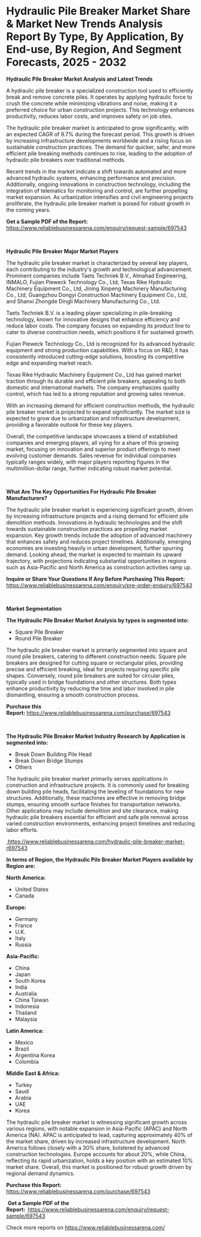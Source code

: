 <p><h1>Hydraulic Pile Breaker Market Share & Market New Trends Analysis Report By Type, By Application, By End-use, By Region, And Segment Forecasts, 2025 - 2032</h1></p><p><strong>Hydraulic Pile Breaker Market Analysis and Latest Trends</strong></p>
<p><p>A hydraulic pile breaker is a specialized construction tool used to efficiently break and remove concrete piles. It operates by applying hydraulic force to crush the concrete while minimizing vibrations and noise, making it a preferred choice for urban construction projects. This technology enhances productivity, reduces labor costs, and improves safety on job sites.</p><p>The hydraulic pile breaker market is anticipated to grow significantly, with an expected CAGR of 9.7% during the forecast period. This growth is driven by increasing infrastructure developments worldwide and a rising focus on sustainable construction practices. The demand for quicker, safer, and more efficient pile breaking methods continues to rise, leading to the adoption of hydraulic pile breakers over traditional methods.</p><p>Recent trends in the market indicate a shift towards automated and more advanced hydraulic systems, enhancing performance and precision. Additionally, ongoing innovations in construction technology, including the integration of telematics for monitoring and control, are further propelling market expansion. As urbanization intensifies and civil engineering projects proliferate, the hydraulic pile breaker market is poised for robust growth in the coming years.</p></p>
<p><strong>Get a Sample PDF of the Report:&nbsp;</strong> <a href="https://www.reliablebusinessarena.com/enquiry/request-sample/697543?utm_campaign=1990&utm_medium=2&utm_source=Github&utm_content=ia&utm_term=17022025&utm_id=hydraulic-pile-breaker">https://www.reliablebusinessarena.com/enquiry/request-sample/697543</a></p>
<p>&nbsp;</p>
<p><strong>Hydraulic Pile Breaker Major Market Players</strong></p>
<p><p>The hydraulic pile breaker market is characterized by several key players, each contributing to the industry's growth and technological advancement. Prominent companies include Taets Techniek B.V., Almahad Engineering, INMALO, Fujian Pieweck Technology Co., Ltd, Texas Rike Hydraulic Machinery Equipment Co., Ltd, Jining Xinpeng Machinery Manufacturing Co., Ltd, Guangzhou Dongyi Construction Machinery Equipment Co., Ltd, and Shanxi Zhongde Dingli Machinery Manufacturing Co., Ltd.</p><p>Taets Techniek B.V. is a leading player specializing in pile-breaking technology, known for innovative designs that enhance efficiency and reduce labor costs. The company focuses on expanding its product line to cater to diverse construction needs, which positions it for sustained growth.</p><p>Fujian Pieweck Technology Co., Ltd is recognized for its advanced hydraulic equipment and strong production capabilities. With a focus on R&D, it has consistently introduced cutting-edge solutions, boosting its competitive edge and expanding market reach.</p><p>Texas Rike Hydraulic Machinery Equipment Co., Ltd has gained market traction through its durable and efficient pile breakers, appealing to both domestic and international markets. The company emphasizes quality control, which has led to a strong reputation and growing sales revenue.</p><p>With an increasing demand for efficient construction methods, the hydraulic pile breaker market is projected to expand significantly. The market size is expected to grow due to urbanization and infrastructure development, providing a favorable outlook for these key players.</p><p>Overall, the competitive landscape showcases a blend of established companies and emerging players, all vying for a share of this growing market, focusing on innovation and superior product offerings to meet evolving customer demands. Sales revenue for individual companies typically ranges widely, with major players reporting figures in the multimillion-dollar range, further indicating robust market potential.</p></p>
<p>&nbsp;</p>
<p><strong>What Are The Key Opportunities For Hydraulic Pile Breaker Manufacturers?</strong></p>
<p><p>The hydraulic pile breaker market is experiencing significant growth, driven by increasing infrastructure projects and a rising demand for efficient pile demolition methods. Innovations in hydraulic technologies and the shift towards sustainable construction practices are propelling market expansion. Key growth trends include the adoption of advanced machinery that enhances safety and reduces project timelines. Additionally, emerging economies are investing heavily in urban development, further spurring demand. Looking ahead, the market is expected to maintain its upward trajectory, with projections indicating substantial opportunities in regions such as Asia-Pacific and North America as construction activities ramp up.</p></p>
<p><strong>Inquire or Share Your Questions If Any Before Purchasing This Report:</strong> <a href="https://www.reliablebusinessarena.com/enquiry/pre-order-enquiry/697543?utm_campaign=1990&utm_medium=2&utm_source=Github&utm_content=ia&utm_term=17022025&utm_id=hydraulic-pile-breaker">https://www.reliablebusinessarena.com/enquiry/pre-order-enquiry/697543</a></p>
<p>&nbsp;</p>
<p><strong>Market Segmentation</strong></p>
<p><strong>The Hydraulic Pile Breaker Market Analysis by types is segmented into:</strong></p>
<p><ul><li>Square Pile Breaker</li><li>Round Pile Breaker</li></ul></p>
<p><p>The hydraulic pile breaker market is primarily segmented into square and round pile breakers, catering to different construction needs. Square pile breakers are designed for cutting square or rectangular piles, providing precise and efficient breaking, ideal for projects requiring specific pile shapes. Conversely, round pile breakers are suited for circular piles, typically used in bridge foundations and other structures. Both types enhance productivity by reducing the time and labor involved in pile dismantling, ensuring a smooth construction process.</p></p>
<p><strong>Purchase this Report:&nbsp;</strong><a href="https://www.reliablebusinessarena.com/purchase/697543?utm_campaign=1990&utm_medium=2&utm_source=Github&utm_content=ia&utm_term=17022025&utm_id=hydraulic-pile-breaker">https://www.reliablebusinessarena.com/purchase/697543</a></p>
<p>&nbsp;</p>
<p><strong>The Hydraulic Pile Breaker Market Industry Research by Application is segmented into:</strong></p>
<p><ul><li>Break Down Building Pile Head</li><li>Break Down Bridge Stumps</li><li>Others</li></ul></p>
<p><p>The hydraulic pile breaker market primarily serves applications in construction and infrastructure projects. It is commonly used for breaking down building pile heads, facilitating the leveling of foundations for new structures. Additionally, these machines are effective in removing bridge stumps, ensuring smooth surface finishes for transportation networks. Other applications may include demolition and site clearance, making hydraulic pile breakers essential for efficient and safe pile removal across varied construction environments, enhancing project timelines and reducing labor efforts.</p></p>
<p><a href="https://www.reliablebusinessarena.com/hydraulic-pile-breaker-market-r697543?utm_campaign=1990&utm_medium=2&utm_source=Github&utm_content=ia&utm_term=17022025&utm_id=hydraulic-pile-breaker">&nbsp;https://www.reliablebusinessarena.com/hydraulic-pile-breaker-market-r697543</a></p>
<p><strong>In terms of Region, the Hydraulic Pile Breaker Market Players available by Region are:</strong></p>
<p>
    <p> <strong> North America: </strong>
        <ul>
            <li>United States</li>
            <li>Canada</li>
        </ul>
        </p> 
    <p> <strong> Europe: </strong>
        <ul>
            <li>Germany</li>
            <li>France</li>
            <li>U.K.</li>
            <li>Italy</li>
            <li>Russia</li>
        </ul>
        </p> 
    <p> <strong> Asia-Pacific: </strong>
        <ul>
            <li>China</li>
            <li>Japan</li>
            <li>South Korea</li>
            <li>India</li>
            <li>Australia</li>
            <li>China Taiwan</li>
            <li>Indonesia</li>
            <li>Thailand</li>
            <li>Malaysia</li>
        </ul>
        </p> 
    <p> <strong> Latin America: </strong>
        <ul>
            <li>Mexico</li>
            <li>Brazil</li>
            <li>Argentina Korea</li>
            <li>Colombia</li>
        </ul>
        </p> 
    <p> <strong> Middle East & Africa: </strong>
        <ul>
            <li>Turkey</li>
            <li>Saudi</li>
            <li>Arabia</li>
            <li>UAE</li>
            <li>Korea</li>
        </ul>
    </p>
    </p>
<p><p>The hydraulic pile breaker market is witnessing significant growth across various regions, with notable expansion in Asia-Pacific (APAC) and North America (NA). APAC is anticipated to lead, capturing approximately 40% of the market share, driven by increased infrastructure development. North America follows closely with a 30% share, bolstered by advanced construction technologies. Europe accounts for about 20%, while China, reflecting its rapid urbanization, holds a key position with an estimated 10% market share. Overall, this market is positioned for robust growth driven by regional demand dynamics.</p></p>
<p><strong>Purchase this Report: </strong><a href="https://www.reliablebusinessarena.com/purchase/697543?utm_campaign=1990&utm_medium=2&utm_source=Github&utm_content=ia&utm_term=17022025&utm_id=hydraulic-pile-breaker">https://www.reliablebusinessarena.com/purchase/697543</a></p>
<p>&nbsp;<strong>Get a Sample PDF of the Report:&nbsp;&nbsp;</strong><a href="https://www.reliablebusinessarena.com/enquiry/request-sample/697543?utm_campaign=1990&utm_medium=2&utm_source=Github&utm_content=ia&utm_term=17022025&utm_id=hydraulic-pile-breaker">https://www.reliablebusinessarena.com/enquiry/request-sample/697543</a></p>
<p><strong></strong></p>
<p>Check more reports on <a href="https://www.reliablebusinessarena.com/?utm_campaign=1990&utm_medium=2&utm_source=Github&utm_content=ia&utm_term=17022025&utm_id=hydraulic-pile-breaker">https://www.reliablebusinessarena.com/</a></p>